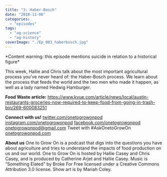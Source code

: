 ```yaml
---
title: "3: Haber-Bosch"
date: "2018-11-06"
categories: 
  - "episodes"
tags: 
  - "ag-science"
  - "ag-history"
coverImage: "./Ep_003_haberbosch.jpg"
---
```


\*Content warning: this episode mentions suicide in relation to a historical figure\*

This week, Hallie and Chris talk about the most important agricultural process you've never heard of: the Haber-Bosch process. We learn about the process that feeds the world and the two men who made it happen, as well as a lady named Hedwig Hamburger.

**Food Waste article:** https://www.kvue.com/article/news/local/austin-restaurants-groceries-now-required-to-keep-food-from-going-in-trash-bin/269-600083251

**Connect with us!** [twitter.com/onetogrowonpod](http://twitter.com/onetogrowonpod) [instagram.com/onetogrowonpod](http://instagram.com/onetogrowonpod) [facebook.com/onetogrowonpod](http://facebook.com/onetogrowonpod) [onetogrowonpod@gmail.com](mailto:onetogrowonpod@gmail.com) Tweet with #AskOnetoGrowOn [onetogrowonpod.com](http://onetogrowonpod.com)

**About us** One to Grow On is a podcast that digs into the questions you have about agriculture and tries to understand the impacts of food production on us and our world. One to Grow On is hosted by Hallie Casey and Chris Casey, and is produced by Catherine Arjet and Hallie Casey. Music is “Something Elated” by Broke For Free licensed under a Creative Commons Attribution 3.0 license. Show art is by Mariah Coley.
